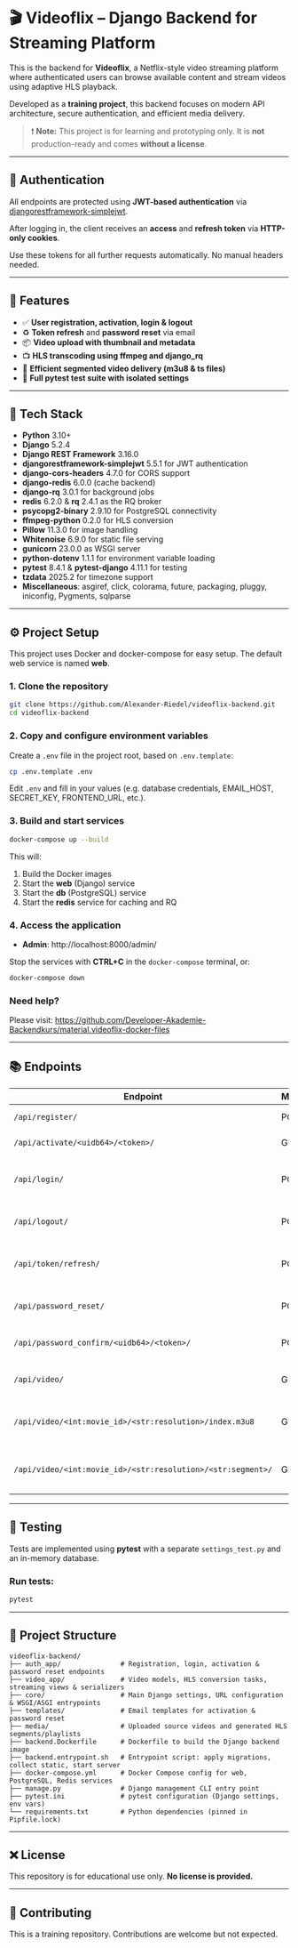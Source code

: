 # 🎬 Videoflix – Django Backend for Streaming Platform

This is the backend for **Videoflix**, a Netflix-style video streaming platform where authenticated users can browse available content and stream videos using adaptive HLS playback.

Developed as a **training project**, this backend focuses on modern API architecture, secure authentication, and efficient media delivery.

> ❗ **Note:** This project is for learning and prototyping only. It is **not** production-ready and comes **without a license**.

---

## 🔐 Authentication

All endpoints are protected using **JWT-based authentication** via [djangorestframework-simplejwt](https://django-rest-framework-simplejwt.readthedocs.io/).

After logging in, the client receives an **access** and **refresh token** via **HTTP-only cookies**.

Use these tokens for all further requests automatically. No manual headers needed.

---

## 🚀 Features

* ✅ **User registration, activation, login & logout**
* ♻️ **Token refresh** and **password reset** via email
* 📦 **Video upload with thumbnail and metadata**
* 📺 **HLS transcoding using ffmpeg and django\_rq**
* 📂 **Efficient segmented video delivery (m3u8 & ts files)**
* 🧪 **Full pytest test suite with isolated settings**

---

## 🧱 Tech Stack

* **Python** 3.10+  
* **Django** 5.2.4  
* **Django REST Framework** 3.16.0  
* **djangorestframework-simplejwt** 5.5.1 for JWT authentication  
* **django-cors-headers** 4.7.0 for CORS support  
* **django-redis** 6.0.0 (cache backend)  
* **django-rq** 3.0.1 for background jobs  
* **redis** 6.2.0 & **rq** 2.4.1 as the RQ broker  
* **psycopg2-binary** 2.9.10 for PostgreSQL connectivity  
* **ffmpeg-python** 0.2.0 for HLS conversion  
* **Pillow** 11.3.0 for image handling  
* **Whitenoise** 6.9.0 for static file serving  
* **gunicorn** 23.0.0 as WSGI server  
* **python-dotenv** 1.1.1 for environment variable loading  
* **pytest** 8.4.1 & **pytest-django** 4.11.1 for testing  
* **tzdata** 2025.2 for timezone support  
* **Miscellaneous**: asgiref, click, colorama, future, packaging, pluggy, iniconfig, Pygments, sqlparse

---

## ⚙️ Project Setup

This project uses Docker and docker-compose for easy setup. The default web service is named **web**.

### 1. Clone the repository

```bash
git clone https://github.com/Alexander-Riedel/videoflix-backend.git
cd videoflix-backend
```

### 2. Copy and configure environment variables

Create a `.env` file in the project root, based on `.env.template`:

```bash
cp .env.template .env
```

Edit `.env` and fill in your values (e.g. database credentials, EMAIL_HOST, SECRET_KEY, FRONTEND_URL, etc.).

### 3. Build and start services

```bash
docker-compose up --build
```

This will:

1. Build the Docker images  
2. Start the **web** (Django) service  
3. Start the **db** (PostgreSQL) service  
4. Start the **redis** service for caching and RQ  

### 4. Access the application

- **Admin**: http://localhost:8000/admin/  

Stop the services with **CTRL+C** in the `docker-compose` terminal, or:

```bash
docker-compose down
```

### Need help?

Please visit: https://github.com/Developer-Akademie-Backendkurs/material.videoflix-docker-files

---

## 📚 Endpoints

| Endpoint                                                      | Method | Description                          |
| ------------------------------------------------------------- | ------ | ------------------------------------ |
| `/api/register/`                                              | POST   | Register new user                    |
| `/api/activate/<uidb64>/<token>/`                             | GET    | Activate new user                    |
| `/api/login/`                                                 | POST   | Log in (returns JWT in cookies)      |
| `/api/logout/`                                                | POST   | Logout and clear cookies             |
| `/api/token/refresh/`                                         | POST   | Refresh access token via cookie      |
| `/api/password_reset/`                                        | POST   | Send password reset mail             |
| `/api/password_confirm/<uidb64>/<token>/`                     | POST   | Confirm new password                 |
| `/api/video/`                                                 | GET    | List all available videos            |
| `/api/video/<int:movie_id>/<str:resolution>/index.m3u8`       | GET    | Fetch master playlist for streaming  |
| `/api/video/<int:movie_id>/<str:resolution>/<str:segment>/`   | GET    | Fetch video segment for HLS playback |

---

## 🧪 Testing

Tests are implemented using **pytest** with a separate `settings_test.py` and an in-memory database.

### Run tests:

```bash
pytest
```

---

## 📁 Project Structure

```
videoflix-backend/
├── auth_app/               # Registration, login, activation & password reset endpoints
├── video_app/              # Video models, HLS conversion tasks, streaming views & serializers
├── core/                   # Main Django settings, URL configuration & WSGI/ASGI entrypoints
├── templates/              # Email templates for activation & password reset
├── media/                  # Uploaded source videos and generated HLS segments/playlists
├── backend.Dockerfile      # Dockerfile to build the Django backend image
├── backend.entrypoint.sh   # Entrypoint script: apply migrations, collect static, start server
├── docker-compose.yml      # Docker Compose config for web, PostgreSQL, Redis services
├── manage.py               # Django management CLI entry point
├── pytest.ini              # pytest configuration (Django settings, env vars)
└── requirements.txt        # Python dependencies (pinned in Pipfile.lock)
```

---

## ❌ License

This repository is for educational use only. **No license is provided.**

---

## 🙋 Contributing

This is a training repository. Contributions are welcome but not expected.

